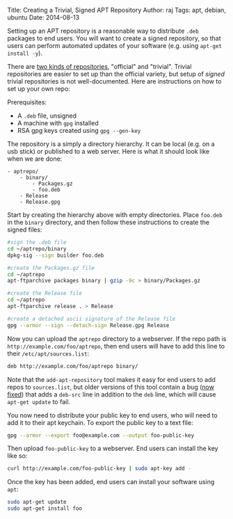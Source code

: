 Title:  Creating a Trivial, Signed APT Repository
Author: raj
Tags:   apt, debian, ubuntu
Date:   2014-08-13


Setting up an APT repository is a reasonable way to distribute `.deb`
packages to end users. You will want to create a signed repository, so
that users can perform automated updates of your software (e.g. using
`apt-get install -y`).

There are [two kinds of repositories](https://wiki.debian.org/HowToSetupADebianRepository#APT_Archive_Types),
"official" and "trivial". Trivial repositories are easier to set up than
the official variety, but setup of *signed* trivial repositories is not
well-documented. Here are instructions on how to set up your own repo:


Prerequisites:

- A `.deb` file, unsigned
- A machine with `gpg` installed
- RSA gpg keys created using `gpg --gen-key`


The repository is a simply a directory hierarchy. It can be local (e.g. on a usb stick) or
published to a web server. Here is what it should look like when we are done:

    - aptrepo/
        - binary/
            - Packages.gz
            - foo.deb
        - Release
        - Release.gpg


Start by creating the hierarchy above with empty directories. Place `foo.deb` in the
`binary` directory, and then follow these instructions to create the signed files:

```bash
#sign the .deb file
cd ~/aptrepo/binary
dpkg-sig --sign builder foo.deb

#create the Packages.gz file
cd ~/aptrepo
apt-ftparchive packages binary | gzip -9c > binary/Packages.gz

#create the Release file
cd ~/aptrepo
apt-ftparchive release . > Release

#create a detached ascii signature of the Release file
gpg --armor --sign --detach-sign Release.gpg Release
```

Now you can upload the `aptrepo` directory to a webserver. If the repo
path is `http://example.com/foo/aptrepo`, then end users will have to
add this line to their  `/etc/apt/sources.list`:

```bash
deb http://example.com/foo/aptrepo binary/
```

Note that the `add-apt-repository` tool makes it easy for end users to
add repos to `sources.list`, but older versions of this tool contain a
bug ([now fixed](https://bugs.launchpad.net/ubuntu/+source/software-properties/+bug/987264))
that adds a `deb-src` line in addition to the `deb` line, which will
cause `apt-get update` to fail.


You now need to distribute your public key to end users, who will need to add it to their
apt keychain. To export the public key to a text file:

```bash
gpg --armor --export foo@example.com --output foo-public-key
```

Then upload `foo-public-key` to a webserver. End users can install the key like so:

```bash
curl http://example.com/foo-public-key | sudo apt-key add -
```

Once the key has been added, end users can install your software using `apt`:

```bash
sudo apt-get update
sudo apt-get install foo
```
